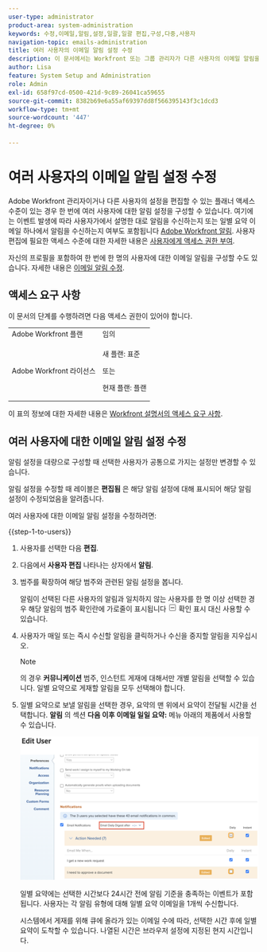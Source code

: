 ```yaml
---
user-type: administrator
product-area: system-administration
keywords: 수정,이메일,알림,설정,일괄,일괄 편집,구성,다중,사용자
navigation-topic: emails-administration
title: 여러 사용자의 이메일 알림 설정 수정
description: 이 문서에서는 Workfront 또는 그룹 관리자가 다른 사용자의 이메일 알림을 업데이트하는 방법에 대한 정보를 제공합니다.
author: Lisa
feature: System Setup and Administration
role: Admin
exl-id: 658f97cd-0500-421d-9c89-26041ca59655
source-git-commit: 8382b69e6a55af69397dd8f566395143f3c1dcd3
workflow-type: tm+mt
source-wordcount: '447'
ht-degree: 0%

---
```


# 여러 사용자의 이메일 알림 설정 수정

<!-- Audited: 12/2023 -->

Adobe Workfront 관리자이거나 다른 사용자의 설정을 편집할 수 있는 플래너 액세스 수준이 있는 경우 한 번에 여러 사용자에 대한 알림 설정을 구성할 수 있습니다. 여기에는 이벤트 발생에 따라 사용자가에서 설명한 대로 알림을 수신하는지 또는 일별 요약 이메일 하나에서 알림을 수신하는지 여부도 포함됩니다 [Adobe Workfront 알림](../../../workfront-basics/using-notifications/wf-notifications.md). 사용자 편집에 필요한 액세스 수준에 대한 자세한 내용은 [사용자에게 액세스 권한 부여](../../../administration-and-setup/add-users/configure-and-grant-access/grant-access-other-users.md).

자신의 프로필을 포함하여 한 번에 한 명의 사용자에 대한 이메일 알림을 구성할 수도 있습니다. 자세한 내용은 [이메일 알림 수정](../../../workfront-basics/using-notifications/activate-or-deactivate-your-own-event-notifications.md).


## 액세스 요구 사항

이 문서의 단계를 수행하려면 다음 액세스 권한이 있어야 합니다.

<table style="table-layout:auto"> 
 <col> 
 <col> 
 <tbody> 
  <tr> 
   <td role="rowheader">Adobe Workfront 플랜</td> 
   <td>임의</td> 
  </tr> 
  <tr> 
   <td role="rowheader">Adobe Workfront 라이선스</td> 
   <td> <p>새 플랜: 표준 </p>
 <p>또는</p> 
<p>현재 플랜: 플랜 </p> 
</td> 
  </tr> 
 </tbody> 
</table>

이 표의 정보에 대한 자세한 내용은 [Workfront 설명서의 액세스 요구 사항](/help/quicksilver/administration-and-setup/add-users/access-levels-and-object-permissions/access-level-requirements-in-documentation.md).

## 여러 사용자에 대한 이메일 알림 설정 수정

알림 설정을 대량으로 구성할 때 선택한 사용자가 공통으로 가지는 설정만 변경할 수 있습니다.

알림 설정을 수정할 때 레이블은 **편집됨** 은 해당 알림 설정에 대해 표시되어 해당 알림 설정이 수정되었음을 알려줍니다.

여러 사용자에 대한 이메일 알림 설정을 수정하려면:

{{step-1-to-users}}

1. 사용자를 선택한 다음 **편집**.
1. 다음에서 **사용자 편집** 나타나는 상자에서 **알림**.

1. 범주를 확장하여 해당 범주와 관련된 알림 설정을 봅니다.

   알림이 선택된 다른 사용자의 알림과 일치하지 않는 사용자를 한 명 이상 선택한 경우 해당 알림의 범주 확인란에 가로줄이 표시됩니다 ![](assets/straight-line-instead-of-checkmark.jpg) 확인 표시 대신 사용할 수 있습니다.


1. 사용자가 매일 또는 즉시 수신할 알림을 클릭하거나 수신을 중지할 알림을 지우십시오.

   >[!NOTE]
   >
   >   의 경우 **커뮤니케이션** 범주, 인스턴트 게재에 대해서만 개별 알림을 선택할 수 있습니다. 일별 요약으로 게재할 알림을 모두 선택해야 합니다.


1. 일별 요약으로 보낼 알림을 선택한 경우, 요약의 맨 위에서 요약이 전달될 시간을 선택합니다. **알림** 의 섹션 **다음 이후 이메일 일일 요약:** 메뉴 아래의 제품에서 사용할 수 있습니다.

   ![](assets/daily-digest-time.png)

   일별 요약에는 선택한 시간보다 24시간 전에 알림 기준을 충족하는 이벤트가 포함됩니다. 사용자는 각 알림 유형에 대해 일별 요약 이메일을 1개씩 수신합니다.

   시스템에서 게재를 위해 큐에 올라가 있는 이메일 수에 따라, 선택한 시간 후에 일별 요약이 도착할 수 있습니다. 나열된 시간은 브라우저 설정에 지정된 현지 시간입니다.
